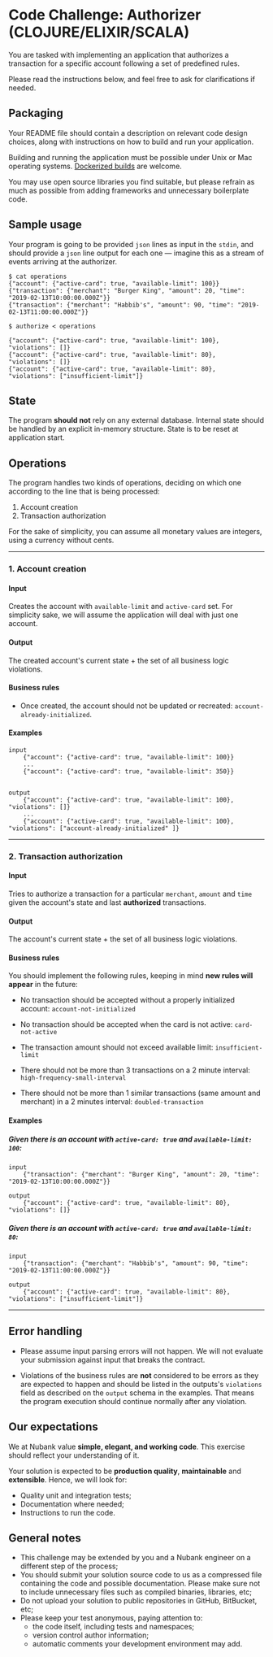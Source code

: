 # Code Challenge: Authorizer (CLOJURE/ELIXIR/SCALA)

You are tasked with implementing an application that authorizes a transaction for a specific account following a set of
predefined rules.

Please read the instructions below, and feel free to ask for clarifications if needed.

## Packaging

Your README file should contain a description on relevant code design choices, along with instructions on how to build
and run your application.

Building and running the application must be possible under Unix or Mac operating systems. [Dockerized
builds](https://docs.docker.com/engine/reference/commandline/build/) are welcome.

You may use open source libraries you find suitable, but please refrain as much as possible from
adding frameworks and unnecessary boilerplate code.

## Sample usage

Your program is going to be provided `json` lines as input in the `stdin`, and should provide
a `json` line output for each one — imagine this as a stream of events arriving at the authorizer.


```
$ cat operations
{"account": {"active-card": true, "available-limit": 100}}
{"transaction": {"merchant": "Burger King", "amount": 20, "time": "2019-02-13T10:00:00.000Z"}}
{"transaction": {"merchant": "Habbib's", "amount": 90, "time": "2019-02-13T11:00:00.000Z"}}

$ authorize < operations

{"account": {"active-card": true, "available-limit": 100}, "violations": []}
{"account": {"active-card": true, "available-limit": 80}, "violations": []}
{"account": {"active-card": true, "available-limit": 80}, "violations": ["insufficient-limit"]}
```

## State

The program **should not** rely on any external database. Internal state should be handled by an explicit in-memory
structure. State is to be reset at application start.

## Operations

The program handles two kinds of operations, deciding on which one according to the line that is
being processed:

  1. Account creation
  1. Transaction authorization

For the sake of simplicity, you can assume all monetary values are integers, using a currency without cents.

---

### 1. Account creation

#### Input

Creates the account with `available-limit` and `active-card` set. For simplicity sake, we will assume
the application will deal with just one account.

#### Output

The created account's current state + the set of all business logic violations.

#### Business rules

- Once created, the account should not be updated or recreated: `account-already-initialized`.

#### Examples

```
input
    {"account": {"active-card": true, "available-limit": 100}}
    ...
    {"account": {"active-card": true, "available-limit": 350}}


output
    {"account": {"active-card": true, "available-limit": 100}, "violations": []}
    ...
    {"account": {"active-card": true, "available-limit": 100}, "violations": ["account-already-initialized" ]}

```

---

### 2. Transaction authorization

#### Input

Tries to authorize a transaction for a particular `merchant`, `amount` and `time` given the account's state and last
**authorized** transactions.

#### Output

The account's current state + the set of all business logic violations.

#### Business rules

You should implement the following rules, keeping in mind **new rules will appear** in the future:

- No transaction should be accepted without a properly initialized account: `account-not-initialized`

- No transaction should be accepted when the card is not active: `card-not-active`

- The transaction amount should not exceed available limit: `insufficient-limit`

- There should not be more than 3 transactions on a 2 minute interval: `high-frequency-small-interval`

- There should not be more than 1 similar transactions (same amount and merchant) in a 2 minutes interval:
  `doubled-transaction`

#### Examples
##### Given there is an account with `active-card: true` and `available-limit: 100`:

```
input
    {"transaction": {"merchant": "Burger King", "amount": 20, "time": "2019-02-13T10:00:00.000Z"}}

output
    {"account": {"active-card": true, "available-limit": 80}, "violations": []}
```


##### Given there is an account with `active-card: true` and `available-limit: 80`:

```
input
    {"transaction": {"merchant": "Habbib's", "amount": 90, "time": "2019-02-13T11:00:00.000Z"}}

output
    {"account": {"active-card": true, "available-limit": 80}, "violations": ["insufficient-limit"]}
```

---

## Error handling

- Please assume input parsing errors will not happen. We will not evaluate your submission against input that breaks the
  contract.

- Violations of the business rules are **not** considered to be errors as they are expected to happen and should be
  listed in the outputs's `violations` field as described on the `output` schema in the examples. That means the program
  execution should continue normally after any violation.

## Our expectations

We at Nubank value **simple, elegant, and working code**. This exercise should reflect your understanding of it.

Your solution is expected to be **production quality**, **maintainable** and **extensible**. Hence, we will look for:

- Quality unit and integration tests;
- Documentation where needed;
- Instructions to run the code.

## General notes

- This challenge may be extended by you and a Nubank engineer on a different step of the process;
- You should submit your solution source code to us as a compressed file containing the code and possible documentation.
  Please make sure not to include unnecessary files such as compiled binaries, libraries, etc;
- Do not upload your solution to public repositories in GitHub, BitBucket, etc;
- Please keep your test anonymous, paying attention to:
    - the code itself, including tests and namespaces;
    - version control author information;
    - automatic comments your development environment may add.